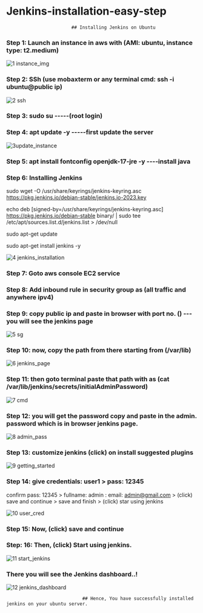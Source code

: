 # Jenkins-installation-easy-step
                            ## Installing Jenkins on Ubuntu

### Step 1: Launch an instance in aws with (AMI: ubuntu, instance type: t2.medium)

![1 instance_img](https://github.com/sheikhnavezz/jenkins-installation-easy-steps/assets/134357661/02ae0a25-46ff-4eac-990c-5b7ec504f717)

### Step 2: SSh (use mobaxterm or any terminal cmd: ssh -i <your keyname> ubuntu@public ip)

![2 ssh](https://github.com/sheikhnavezz/jenkins-installation-easy-steps/assets/134357661/d1431aa2-d31f-4393-86cf-6d17727cf95a)

### Step 3: sudo su -----(root login)

### Step 4: apt update -y -----first update the server

![3update_instance](https://github.com/sheikhnavezz/jenkins-installation-easy-steps/assets/134357661/83a01414-8d5d-44d8-9e0d-ca6b56462e96)

### Step 5: apt install fontconfig openjdk-17-jre -y  ----install java

### Step 6:  Installing Jenkins 

sudo wget -O /usr/share/keyrings/jenkins-keyring.asc \
  https://pkg.jenkins.io/debian-stable/jenkins.io-2023.key

echo deb [signed-by=/usr/share/keyrings/jenkins-keyring.asc] \
  https://pkg.jenkins.io/debian-stable binary/ | sudo tee \
  /etc/apt/sources.list.d/jenkins.list > /dev/null

sudo apt-get update

sudo apt-get install jenkins -y 

![4 jenkins_installation](https://github.com/sheikhnavezz/jenkins-installation-easy-steps/assets/134357661/34363430-f57f-4438-b330-aea2515cdeb1)

### Step 7: Goto aws console EC2 service

### Step 8: Add inbound rule in security group as (all traffic and anywhere ipv4)

### Step 9: copy public ip and paste in browser with port no. (<public ip:8080>)  ---you will see the jenkins page 

![5 sg](https://github.com/sheikhnavezz/jenkins-installation-easy-steps/assets/134357661/ad551beb-1396-47cb-862d-4b7ebf30f275)

### Step 10: now, copy the path from there starting from (/var/lib)

![6 jenkins_page](https://github.com/sheikhnavezz/jenkins-installation-easy-steps/assets/134357661/5bc43565-a162-43b9-a85d-995611707880)

### Step 11: then goto terminal paste that path with <cat cmd> as (cat /var/lib/jenkins/secrets/initialAdminPassword)

![7 cmd](https://github.com/sheikhnavezz/jenkins-installation-easy-steps/assets/134357661/2b514b38-d76e-4c84-a81c-1b07ebf8529f)

### Step 12: you will get the password copy and paste in the admin. password which is in browser jenkins page. 

![8 admin_pass](https://github.com/sheikhnavezz/jenkins-installation-easy-steps/assets/134357661/185a0b79-0e40-4d6c-924f-cb8a7acd4e88)

### Step 13: customize jenkins (click) on install suggested plugins 

![9 getting_started](https://github.com/sheikhnavezz/jenkins-installation-easy-steps/assets/134357661/0dc8b302-7132-4e5e-b9a6-08635342d84f)

### Step 14: give credentials: user1 > pass: 12345
confirm pass: 12345 > fullname: admin : email: admin@gmail.com > (click) save and continue > save and finish > (click) star using jenkins 

![10 user_cred](https://github.com/sheikhnavezz/jenkins-installation-easy-steps/assets/134357661/6aa69b0f-5233-46a8-a37b-783bfe1125e3)

### Step 15: Now, (click) save and continue

### Step: 16: Then, (click) Start using jenkins.

![11 start_jenkins](https://github.com/sheikhnavezz/jenkins-installation-easy-steps/assets/134357661/d26837a5-da51-492f-95b9-2025f5c7f0a7)

### There you will see the Jenkins dashboard..!

![12 jenkins_dashboard](https://github.com/sheikhnavezz/jenkins-installation-easy-steps/assets/134357661/18fb144d-e887-4405-b403-ab8f60f5743a)


                                ## Hence, You have successfully installed jenkins on your ubuntu server.
